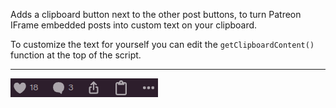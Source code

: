 Adds a clipboard button next to the other post buttons, to turn Patreon IFrame embedded posts into custom text on your clipboard.

To customize the text for yourself you can edit the `getClipboardContent()` function at the top of the script.

---

![Image of the clipboard button](https://raw.githubusercontent.com/p-laranjinha/userscripts/master/Patreon%20Streamable%20Into%20Clipboard/images/buttons.png)
